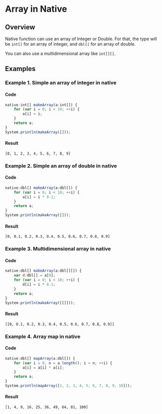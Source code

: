 # Array in Native

## Overview

Native function can use an array of Integer or Double.
For that, the type will be `int[]` for an array of integer, and `dbl[]` for an array of double.

You can also use a multidimensional array like `int[][]`.

## Examples

### Example 1. Simple an array of integer in native

#### Code

```javascript
native:int[] makeArray(a:int[]) {
    for (var i = 0; i < 10; ++i) {
        a[i] = i;
    }
    return a;
}
System.println(makeArray([]));
```

#### Result

```
[0, 1, 2, 3, 4, 5, 6, 7, 8, 9]
```

### Example 2. Simple an array of double in native

#### Code

```javascript
native:dbl[] makeArray(a:dbl[]) {
    for (var i = 0; i < 10; ++i) {
        a[i] = i * 0.1;
    }
    return a;
}
System.println(makeArray([]));
```

#### Result

```
[0, 0.1, 0.2, 0.3, 0.4, 0.5, 0.6, 0.7, 0.8, 0.9]
```

### Example 3. Multidimensional array in native

#### Code

```javascript
native:dbl[] makeArray(a:dbl[][]) {
    var d:dbl[] = a[0];
    for (var i = 0; i < 10; ++i) {
        d[i] = i * 0.1;
    }
    return a;
}
System.println(makeArray([[]]));
```

#### Result

```
[[0, 0.1, 0.2, 0.3, 0.4, 0.5, 0.6, 0.7, 0.8, 0.9]]
```

### Example 4. Array map in native

#### Code

```javascript
native:dbl[] mapArray(a:dbl[]) {
    for (var i = 0, n = a.length(); i < n; ++i) {
        a[i] = a[i] * a[i];
    }
    return a;
}
System.println(mapArray([1, 2, 3, 4, 5, 6, 7, 8, 9, 10]));
```

#### Result

```
[1, 4, 9, 16, 25, 36, 49, 64, 81, 100]
```
